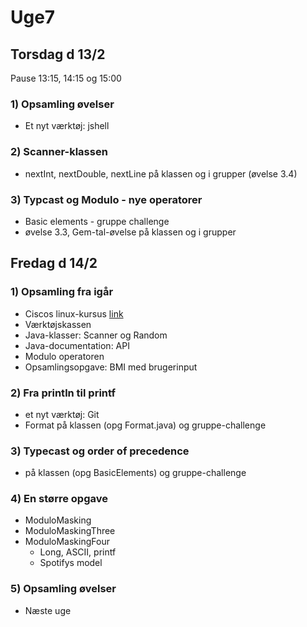 # Uge7
## Torsdag d 13/2
Pause 13:15, 14:15 og 15:00

### 1) Opsamling øvelser
- Et nyt værktøj: jshell

### 2) Scanner-klassen
- nextInt, nextDouble, nextLine på klassen og i grupper (øvelse 3.4)

### 3) Typcast og Modulo - nye operatorer
- Basic elements - gruppe challenge
- øvelse 3.3, Gem-tal-øvelse på klassen og i grupper


## Fredag d 14/2

### 1) Opsamling fra igår
- Ciscos linux-kursus [link](https://www.netacad.com/courses/os-it/ndg-linux-essentials)
- Værktøjskassen 
- Java-klasser: Scanner og Random
- Java-documentation: API
- Modulo operatoren
- Opsamlingsopgave: BMI med brugerinput

### 2) Fra println til printf
- et nyt værktøj: Git
- Format på klassen (opg Format.java) og gruppe-challenge

### 3) Typecast og order of precedence
- på klassen (opg BasicElements) og gruppe-challenge 

### 4) En større opgave
- ModuloMasking
- ModuloMaskingThree
- ModuloMaskingFour
  - Long, ASCII, printf
  - Spotifys model

### 5) Opsamling øvelser
- Næste uge
